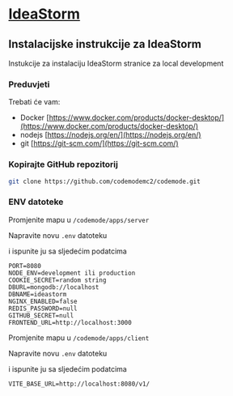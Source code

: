 # [IdeaStorm](https://ideastorm.social)

## Instalacijske instrukcije za IdeaStorm

Instukcije za instalaciju IdeaStorm stranice za local development


### Preduvjeti

Trebati će vam:

- Docker [https://www.docker.com/products/docker-desktop/](https://www.docker.com/products/docker-desktop/)
- nodejs [https://nodejs.org/en/](https://nodejs.org/en/)
- git [https://git-scm.com/](https://git-scm.com/)
  
### Kopirajte GitHub repozitorij

```bash
git clone https://github.com/codemodemc2/codemode.git
```


### ENV datoteke

Promjenite mapu u `/codemode/apps/server`

Napravite novu `.env` datoteku

i ispunite ju sa sljedećim podatcima

```
PORT=8080
NODE_ENV=development ili production
COOKIE_SECRET=random string
DBURL=mongodb://localhost
DBNAME=ideastorm
NGINX_ENABLED=false
REDIS_PASSWORD=null
GITHUB_SECRET=null
FRONTEND_URL=http://localhost:3000
```

Promjenite mapu u `/codemode/apps/client`

Napravite novu `.env` datoteku

i ispunite ju sa sljedećim podatcima

```
VITE_BASE_URL=http://localhost:8080/v1/
```

